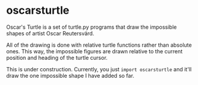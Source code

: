 # oscarsturtle

Oscar's Turtle is a set of turtle.py programs that draw the impossible shapes of artist Oscar Reutersvärd.

All of the drawing is done with relative turtle functions rather than absolute ones. This way, the impossible figures are drawn relative to the current position and heading of the turtle cursor.

This is under construction. Currently, you just `import oscarsturtle` and it'll draw the one impossible shape I have added so far.

